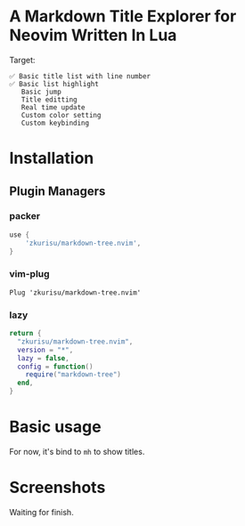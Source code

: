 # A Markdown Title Explorer for Neovim Written In Lua
Target:

    ✅️ Basic title list with line number
    ✅️ Basic list highlight
       Basic jump
       Title editting
       Real time update
       Custom color setting
       Custom keybinding

# Installation
## Plugin Managers
### packer
```lua
use {
    'zkurisu/markdown-tree.nvim',
}
```

### vim-plug
```vim
Plug 'zkurisu/markdown-tree.nvim'
```

### lazy
```lua
return {
  "zkurisu/markdown-tree.nvim",
  version = "*",
  lazy = false,
  config = function()
    require("markdown-tree")
  end,
}
```

# Basic usage
For now, it's bind to `mh` to show titles.

# Screenshots
Waiting for finish.

